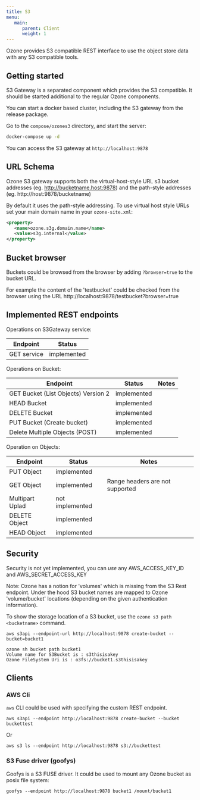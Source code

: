 ```yaml
---
title: S3
menu:
   main:
      parent: Client
      weight: 1
---
```


<!---
  Licensed to the Apache Software Foundation (ASF) under one or more
  contributor license agreements.  See the NOTICE file distributed with
  this work for additional information regarding copyright ownership.
  The ASF licenses this file to You under the Apache License, Version 2.0
  (the "License"); you may not use this file except in compliance with
  the License.  You may obtain a copy of the License at

      http://www.apache.org/licenses/LICENSE-2.0

  Unless required by applicable law or agreed to in writing, software
  distributed under the License is distributed on an "AS IS" BASIS,
  WITHOUT WARRANTIES OR CONDITIONS OF ANY KIND, either express or implied.
  See the License for the specific language governing permissions and
  limitations under the License.
-->

Ozone provides S3 compatible REST interface to use the object store data with any S3 compatible tools.

## Getting started

S3 Gateway is a separated component which provides the S3 compatible. It should be started additional to the regular Ozone components.

You can start a docker based cluster, including the S3 gateway from the release package.

Go to the `compose/ozones3` directory, and start the server:

```bash
docker-compose up -d
```

You can access the S3 gateway at `http://localhost:9878`

## URL Schema

Ozone S3 gateway supports both the virtual-host-style URL s3 bucket addresses (eg. http://bucketname.host:9878) and the path-style addresses (eg. http://host:9878/bucketname)

By default it uses the path-style addressing. To use virtual host style URLs set your main domain name in your `ozone-site.xml`:

```xml
<property>
   <name>ozone.s3g.domain.name</name>
   <value>s3g.internal</value>
</property>
```

## Bucket browser

Buckets could be browsed from the browser by adding `?browser=true` to the bucket URL.

For example the content of the 'testbucket' could be checked from the browser using the URL http://localhost:9878/testbucket?browser=true


## Implemented REST endpoints

Operations on S3Gateway service:

Endpoint    | Status      |
------------|-------------|
GET service | implemented |

Operations on Bucket:

Endpoint                            | Status      | Notes
------------------------------------|-------------|---------------
GET Bucket (List Objects) Version 2 | implemented |
HEAD Bucket                         | implemented |
DELETE Bucket                       | implemented |
PUT Bucket (Create bucket)          | implemented |
Delete Multiple Objects (POST)      | implemented |

Operation on Objects:

Endpoint                            | Status          | Notes
------------------------------------|-----------------|---------------
PUT Object                          | implemented     |
GET Object                          | implemented     | Range headers are not supported
Multipart Uplad                     | not implemented |
DELETE Object                       | implemented     |
HEAD Object                         | implemented     |


## Security

Security is not yet implemented, you can *use* any AWS_ACCESS_KEY_ID and AWS_SECRET_ACCESS_KEY

Note: Ozone has a notion for 'volumes' which is missing from the S3 Rest endpoint. Under the hood S3 bucket names are mapped to Ozone 'volume/bucket' locations (depending on the given authentication information).

To show the storage location of a S3 bucket, use the `ozone s3 path <bucketname>` command.

```
aws s3api --endpoint-url http://localhost:9878 create-bucket --bucket=bucket1

ozone sh bucket path bucket1
Volume name for S3Bucket is : s3thisisakey
Ozone FileSystem Uri is : o3fs://bucket1.s3thisisakey
```

## Clients

### AWS Cli

`aws` CLI could be used with specifying the custom REST endpoint.

```
aws s3api --endpoint http://localhost:9878 create-bucket --bucket buckettest
```

Or

```
aws s3 ls --endpoint http://localhost:9878 s3://buckettest
```

### S3 Fuse driver (goofys)

Goofys is a S3 FUSE driver. It could be used to mount any Ozone bucket as posix file system:


```
goofys --endpoint http://localhost:9878 bucket1 /mount/bucket1
```
